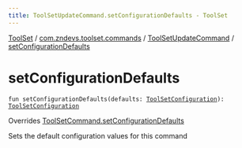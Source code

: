 ```yaml
---
title: ToolSetUpdateCommand.setConfigurationDefaults - ToolSet
---
```


[ToolSet](../../index.html) / [com.zndevs.toolset.commands](../index.html) / [ToolSetUpdateCommand](index.html) / [setConfigurationDefaults](./set-configuration-defaults.html)

# setConfigurationDefaults

`fun setConfigurationDefaults(defaults: `[`ToolSetConfiguration`](../../com.zndevs.toolset/-tool-set-configuration/index.html)`): `[`ToolSetConfiguration`](../../com.zndevs.toolset/-tool-set-configuration/index.html)

Overrides [ToolSetCommand.setConfigurationDefaults](../../com.zndevs.toolset/-tool-set-command/set-configuration-defaults.html)

Sets the default configuration values for this command


